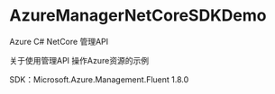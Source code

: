 # AzureManagerNetCoreSDKDemo
Azure C# NetCore 管理API

关于使用管理API 操作Azure资源的示例

SDK：Microsoft.Azure.Management.Fluent 1.8.0

